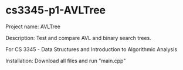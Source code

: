 # cs3345-p1-AVLTree

Project name: AVLTree

Description: Test and compare AVL and binary search trees.

For CS 3345 - Data Structures and Introduction to Algorithmic Analysis

Installation: Download all files and run "main.cpp"
